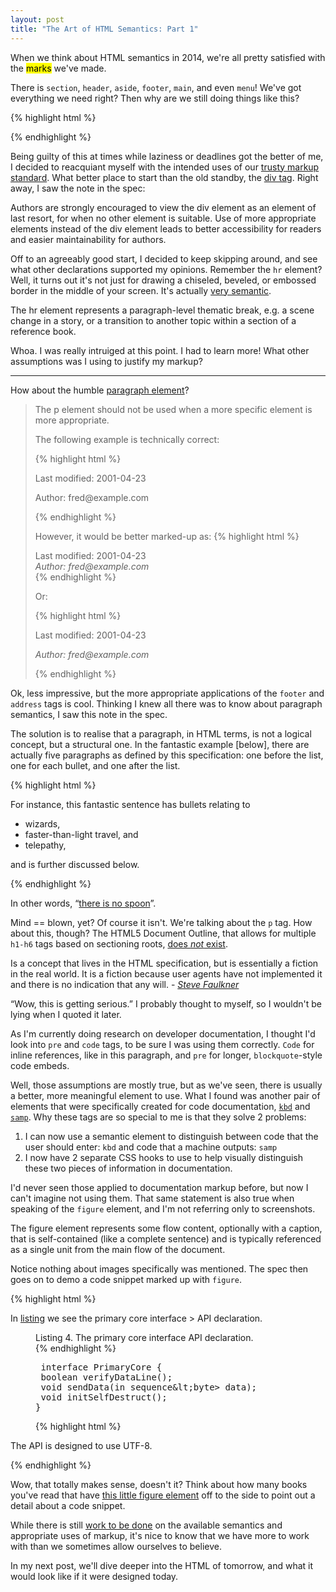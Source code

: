 ```yaml
---
layout: post
title: "The Art of HTML Semantics: Part 1"
---
```


When we think about HTML semantics in <time datetime="{{page.date}}" title="{{page.date}}">2014</time>, we're all pretty satisfied with the <mark>marks</mark> we've made.

There is `section`, `header`, `aside`, `footer`, `main`, and even `menu`! We've got everything we need right? Then why are we still doing things like this?

{% highlight html %}
<body class="article">
<div class="content">
{% endhighlight %}

Being guilty of this at times while laziness or deadlines got the better of me, I decided to reacquiant myself with the intended uses of our [trusty markup standard](). What better place to start than the old standby, the [div tag](http://www.w3.org/html/wg/drafts/html/master/grouping-content.html#the-div-element). Right away, I saw the note in the spec:

>
Authors are strongly encouraged to view the div element as an element of last resort, for when no other element is suitable. Use of more appropriate elements instead of the div element leads to better accessibility for readers and easier maintainability for authors.
>

Off to an agreeably good start, I decided to keep skipping around, and see what other declarations supported my opinions. Remember the `hr` element? Well, it turns out it's not just for drawing a chiseled, beveled, or embossed border in the middle of your screen. It's actually [very semantic](http://www.w3.org/html/wg/drafts/html/master/grouping-content.html#the-hr-element). 

>
The hr element represents a paragraph-level thematic break, e.g. a scene change in a story, or a transition to another topic within a section of a reference book.
>

Whoa. I was really intruiged at this point. I had to learn more! What other assumptions was I using to justify my markup? 
<hr/>

How about the humble [paragraph element](http://www.w3.org/html/wg/drafts/html/master/grouping-content.html#the-p-element)? 

<blockquote>
The p element should not be used when a more specific element is more appropriate.

The following example is technically correct:

{% highlight html %}
<section>
 <p>Last modified: 2001-04-23</p>
 <p>Author: fred@example.com</p>
</section>
{% endhighlight %}

However, it would be better marked-up as:
{% highlight html %}
<section>
 <footer>Last modified: 2001-04-23</footer>
 <address>Author: fred@example.com</address>
</section>
{% endhighlight %}

Or:

{% highlight html %}
<section>
 <footer>
  <p>Last modified: 2001-04-23</p>
  <address>Author: fred@example.com</address>
 </footer>
</section>

{% endhighlight %}
</blockquote>

Ok, less impressive, but the more appropriate applications of the `footer` and `address` tags is cool. Thinking I knew all there was to know about paragraph semantics, I saw this note in the spec.

>
The solution is to realise that a paragraph, in HTML terms, is not a logical concept, but a structural one. In the fantastic example [below], there are actually five paragraphs as defined by this specification: one before the list, one for each bullet, and one after the list.

{% highlight html %}
<p>For instance, this fantastic sentence has bullets relating to</p>
<ul><li>wizards,
 <li>faster-than-light travel, and
 <li>telepathy,</ul>
<p>and is further discussed below.</p>
{% endhighlight %}

In other words, “[there is no spoon](http://www.youtube.com/watch?v=XO0pcWxcROI)”. 

Mind == blown, yet? Of course it isn't. We're talking about the `p` tag. How about this, though? The HTML5 Document Outline, that allows for multiple `h1-h6` tags based on sectioning roots, [does *not* exist](http://blog.paciellogroup.com/2013/10/html5-document-outline/). 

>
Is a concept that lives in the HTML specification, but is essentially a fiction in the real world. It is a fiction because user agents have not implemented it and there is no indication that any will.
-<cite> [Steve Faulkner](twitter.com/stevefaulkner)
>

“Wow, this is getting serious.” I probably thought to myself, so I wouldn't be lying when I quoted it later. 

As I'm currently doing research on developer documentation, I thought I'd look into `pre` and `code` tags, to be sure I was using them correctly. `Code` for inline references, like in this paragraph, and `pre` for longer, `blockquote`-style code embeds. 

Well, those assumptions are mostly true, but as we've seen, there is usually a better, more meaningful element to use. What I found was another pair of elements that were specifically created for code documentation, [`kbd`](http://www.w3.org/html/wg/drafts/html/master/text-level-semantics.html#the-kbd-element) and [`samp`](http://www.w3.org/html/wg/drafts/html/master/text-level-semantics.html#the-samp-element). Why these tags are so special to me is that they solve 2 problems: 

<ol>
<li> I can now use a semantic element to distinguish between code that the user should enter: <code>kbd</code> and code that a machine outputs: <code>samp</code></li>
<li>I now have 2 separate CSS hooks to use to help visually distinguish these two pieces of information in documentation. </li>
</ol>

I'd never seen those applied to documentation markup before, but now I can't imagine not using them. That same statement is also true when speaking of the `figure` element, and I'm not referring only to screenshots. 

>
The figure element represents some flow content, optionally with a caption, that is self-contained (like a complete sentence) and is typically referenced as a single unit from the main flow of the document.
>

Notice nothing about images specifically was mentioned. The spec then goes on to demo a code snippet marked up with `figure`. 

{% highlight html %}
<p>In <a href="#l4">listing</a> we see the primary core interface
> API declaration.</p>
<figure id="l4">
 <figcaption>Listing 4. The primary core interface API declaration.</figcaption>
{% endhighlight %}

<pre>
 interface PrimaryCore {
 boolean verifyDataLine();
 void sendData(in sequence&amp;lt;byte> data);
 void initSelfDestruct();
}
</pre>

{% highlight html %}
</figure>
<p>The API is designed to use UTF-8.</p>
{% endhighlight %}

Wow, that totally makes sense, doesn't it? Think about how many books you've read that have [this little figure element](http://www.codinghorror.com/blog/2007/12/on-the-meaning-of-coding-horror.html) off to the side to point out a detail about a code snippet. 

While there is still [work to be done](http://alistapart.com/comments/battle-for-the-body-field#336421) on the available semantics and appropriate uses of markup, it's nice to know that we have more to work with than we sometimes allow ourselves to believe. 

In my next post, we'll dive deeper into the HTML of tomorrow, and what it would look like if it were designed today. 